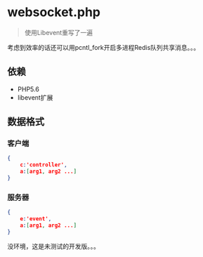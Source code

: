 # websocket.php

> 使用Libevent重写了一遍

考虑到效率的话还可以用pcntl_fork开启多进程Redis队列共享消息。。。

## 依赖

* PHP5.6
* libevent扩展

## 数据格式

### 客户端
```json
{
    c:'controller',
    a:[arg1, arg2 ...]
}
```
### 服务器
```json
{
    e:'event',
    a:[arg1, arg2 ...]
}
```
没环境，这是未测试的开发版。。。



